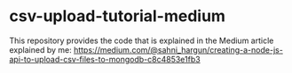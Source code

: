 # csv-upload-tutorial-medium
This repository provides the code that is explained in the Medium article explained by me:
https://medium.com/@sahni_hargun/creating-a-node-js-api-to-upload-csv-files-to-mongodb-c8c4853e1fb3
